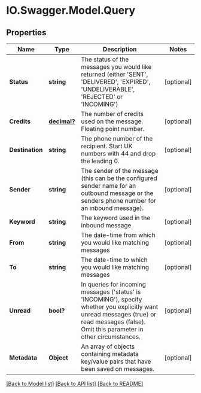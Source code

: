 # IO.Swagger.Model.Query
## Properties

Name | Type | Description | Notes
------------ | ------------- | ------------- | -------------
**Status** | **string** | The status of the messages you would like returned (either &#x27;SENT&#x27;, &#x27;DELIVERED&#x27;, &#x27;EXPIRED&#x27;, &#x27;UNDELIVERABLE&#x27;, &#x27;REJECTED&#x27; or &#x27;INCOMING&#x27;) | [optional] 
**Credits** | [**decimal?**](BigDecimal.md) | The number of credits used on the message. Floating point number. | [optional] 
**Destination** | **string** | The phone number of the recipient. Start UK numbers with 44 and drop the leading 0. | [optional] 
**Sender** | **string** | The sender of the message (this can be the configured sender name for an outbound message or the senders phone number for an inbound message). | [optional] 
**Keyword** | **string** | The keyword used in the inbound message | [optional] 
**From** | **string** | The date-time from which you would like matching messages | [optional] 
**To** | **string** | The date-time to which you would like matching messages | [optional] 
**Unread** | **bool?** | In queries for incoming messages (&#x27;status&#x27; is &#x27;INCOMING&#x27;), specify whether you explicitly want unread messages (true) or read messages (false). Omit this parameter in other circumstances. | [optional] 
**Metadata** | **Object** | An array of objects containing metadata key/value pairs that have been saved on messages. | [optional] 

[[Back to Model list]](../README.md#documentation-for-models) [[Back to API list]](../README.md#documentation-for-api-endpoints) [[Back to README]](../README.md)

